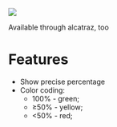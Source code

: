 ![](https://github.com/zats/PreciseCoverage/raw/master/screenshot.png)

Available through alcatraz, too

# Features

* Show precise percentage
* Color coding:
	* 100% - green;
	* ≥50% - yellow;
	* &lt;50% - red;
